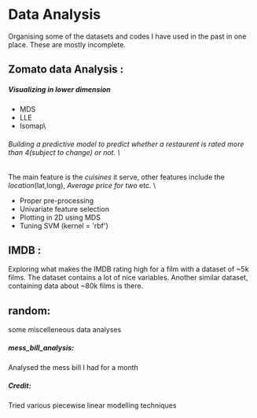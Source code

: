 # Data Analysis

Organising some of the datasets and codes I have used in the past in one place. These are mostly incomplete. 

## __Zomato data Analysis__ : 

##### Visualizing in lower dimension 
- MDS
- LLE
- Isomap\
###### Building a predictive model to predict whether a restaurent is rated more than 4(subject to change) or not. \
The main feature is the _cuisines_ it serve, other features include the _location_(lat,long), _Average price for two_ etc. \
- Proper pre-processing 
- Univariate feature selection 
- Plotting in 2D using MDS 
- Tuning SVM (kernel = 'rbf')


## __IMDB__ :
Exploring what makes the IMDB rating high for a film with a dataset of ~5k films. The dataset contains a lot of nice variables. Another similar dataset, containing data about ~80k films is there. 

## __random__:
some miscelleneous data analyses
##### __mess_bill_analysis__: 
Analysed the mess bill I had for a month
##### __Credit__:  
Tried various piecewise linear modelling techniques 
